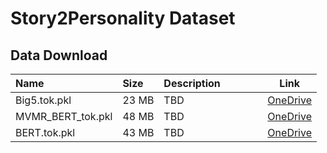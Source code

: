 # Story2Personality Dataset #

## Data Download ##

| Name                  | Size | <div style="width:150px">Description</div>                            |  Link                |  
| :-------------------- | :--- | :-------------------------------------------------------------------- | :------------------: |  
| Big5.tok.pkl	| 23 MB | TBD       | [OneDrive](https://1drv.ms/u/s!ArPzysVAJSvtqtIYtQR9mCZmzvwHTw?e=IOh67G) |
| MVMR_BERT_tok.pkl  | 48 MB | TBD       | [OneDrive](https://1drv.ms/u/s!ArPzysVAJSvtqtIZLgyamZcoqFT0qA?e=Pxv9Aq) |  
| BERT.tok.pkl       | 43 MB | TBD       | [OneDrive](https://1drv.ms/u/s!ArPzysVAJSvtqtIakBhqiFuDFuudeA?e=sdbael) |  

